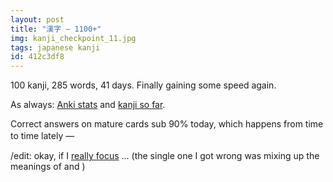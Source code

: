 ```yaml
---
layout: post
title: "漢字 — 1100+"
img: kanji_checkpoint_11.jpg
tags: japanese kanji
id: 412c3df8
---
```


100 kanji, 285 words, 41 days. Finally gaining some speed again.

As always: [Anki stats](static/img/blog/anki_stats_140808.png) and [kanji so far](static/dl/kanji_checkpoint_11).

Correct answers on mature cards sub 90% today, which happens from time to time lately —　<!-- mixlang:集中、集中！:concentrate, damnit! -->

/edit: okay, if I [really focus](static/img/blog/anki_stats_140809.png) ... (the single one I got wrong was mixing up the meanings of <!-- mixlang:予定:plan/estimate --> and <!-- mixlang:仮定:assumption/hypothesis -->)